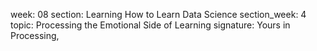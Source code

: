 week: 08
section: Learning How to Learn Data Science
section_week: 4
topic: Processing the Emotional Side of Learning
signature: Yours in Processing,
